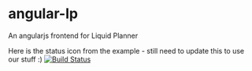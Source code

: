 # angular-lp
An angularjs frontend for Liquid Planner

Here is the status icon from the example - still need to update this to use our stuff :)
[![Build Status](https://travis-ci.org/sharpgit/angular-lp.svg?branch=master)](https://travis-ci.org/sharpgit/angular-lp)

